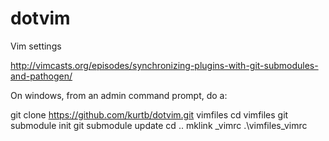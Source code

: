 dotvim
======

Vim settings

http://vimcasts.org/episodes/synchronizing-plugins-with-git-submodules-and-pathogen/

On windows, from an admin command prompt, do a:

git clone https://github.com/kurtb/dotvim.git vimfiles
cd vimfiles
git submodule init
git submodule update
cd ..
mklink _vimrc .\vimfiles\_vimrc

